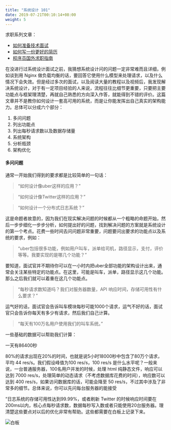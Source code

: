 ```yaml
---
title: "系统设计 101"
date: 2019-07-21T00:10:14+08:00
weight: 5
---
```


求职系列文章：

- [如何准备技术面试](../面试准备/)
- [如何写一份更好的简历](../如何写一份更好的简历/)
- [程序员国外求职指南](../程序员国外求职指南/)


在没进行过系统设计面试之前，我猜想系统设计问的问题一定非常难而且详细，例如谈到用 Nginx 做负载均衡的话，要回答它使用什么模型来处理请求，以及什么情况下会失效。但是经过多次的面试，以及阅读大量的教程以及视频后，我发现解决系统设计，对于有一定项目经验的人来说，流程往往比细节更重要，只要把主要功能点与框架理清楚，再就自己熟悉的方向深入作答，就能得到不错的评价。这篇文章并不是教你如何设计一套高可用的系统，而是让你能发挥出自己真实的架构能力。总体可以分成六个部分：

1. 多问问题
2. 列出功能点
3. 列出每秒请求数以及数据存储量
4. 系统架构
5. 分析瓶颈
6. 架构优化

#### 多问问题
通常一开始我们得到的要求都是比较简单的一句话：

> “如何设计像uber这样的应用？”

> “如何设计像Twitter这样的应用？”

> “如何设计一个分布式日志系统？”

这是命题者故意的，因为我们在现实解决问题的时候都从一个粗略的命题开始，然后一步步细化一步步分析，如何提出好的问题，找到解决问题的方案就是系统设计的第一个考点。花费一些时间去问问题非常重要，问题要问出要求的功能点以及系统的要求，例如：

> “uber包括很多功能，例如用户叫车，派单给司机，路径显示，支付，评价等等。我要实现的是哪几个功能？”

要知道，面试官并不期待你可以在一小时内把uber全部功能的架构设计出来，通常会关注某些特定的功能点。在这里，可能是叫车，派单，路径显示这几个功能。那么之后我们就可以着重在这几个功能点。

> “每秒请求数知道吗？我们对服务器数量，API 响应时间，存储可用性有什么要求？”

运气好的话，面试官会告诉叫车模块每秒可能1000个请求，运气不好的话，面试官只会告诉你每天有多少有请求，然后我们自己计算。

> “每天有100万名用户使用我们的叫车系统。”

一些基础的数据可以帮助我们计算：

一天有86400秒

80%的请求出现在20%的时间，也就是说5小时18000秒中包含了80万个请求，平均 44 res/s。我们假设峰值为100 res/s，100 res/s 是什么水平呢？一般来说，一台普通服务器，100名用户并发的时候，处理 html 纯静态文件，响应可以达到 7000 res/s，处理简单的动态请求（不考虑数据库花费的时间），响应数可以达到 400 res/s，如果访问数据库的话，可能会降至 50 res/s，不过其中涉及了非常多的细节。总体来说，你可以先问每台服务器的能接受


“日志系统的存储可用性达到99.99%，或者刷新 Twitter 的时候响应时间要在200ms以内，核心点每秒请求数，数据每秒写入数或者只能使用20台服务器。理清楚这些要点对以后的优化非常有帮助。这些都需要在白板上记录下来。

![白板]()


